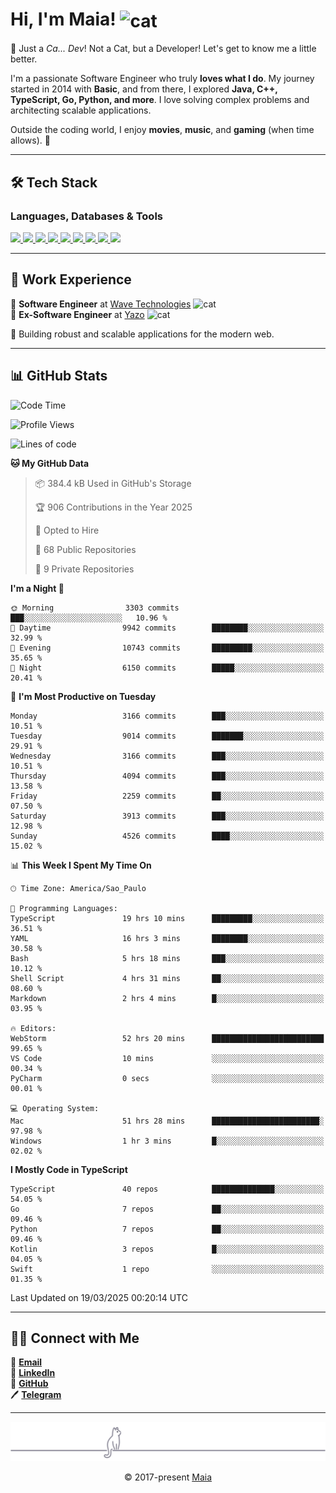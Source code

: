 <h1 align="left">Hi, I'm Maia! 
<img src="https://emojis.slackmojis.com/emojis/images/1643509834/36299/black-cat.gif?1643509834" width="50" height="60" align="center" alt="cat"/>
</h1>

🎩 Just a *Ca... Dev*! Not a Cat, but a Developer! Let's get to know me a little better.

I'm a passionate Software Engineer who truly **loves what I do**. My journey started in 2014 with **Basic**, and from there, I explored **Java, C++, TypeScript, Go, Python, and more**. I love solving complex problems and architecting scalable applications.

Outside the coding world, I enjoy **movies**, **music**, and **gaming** (when time allows). 🚀

---

## 🛠️ Tech Stack

### Languages, Databases & Tools
<p>
  <a href="https://www.typescriptlang.org">
    <img src="https://skillicons.dev/icons?i=ts" />
  </a>
  <a href="https://go.dev">
    <img src="https://skillicons.dev/icons?i=go" />
  </a>
  <a href="https://www.python.org">
    <img src="https://skillicons.dev/icons?i=python" />
  </a>
  <a href="https://gradle.org">
    <img src="https://skillicons.dev/icons?i=gradle" />
  </a>
  <a href="https://redis.io">
    <img src="https://skillicons.dev/icons?i=redis" />
  </a>
  <a href="https://www.mongodb.com">
    <img src="https://skillicons.dev/icons?i=mongodb" />
  </a>
  <a href="https://nodejs.org">
    <img src="https://skillicons.dev/icons?i=nodejs" />
  </a>
  <a href="https://www.javascript.com">
    <img src="https://skillicons.dev/icons?i=js" />
  </a>
  <a href="https://www.docker.com">
    <img src="https://skillicons.dev/icons?i=docker" />
  </a>
</p>

---

## 💼 Work Experience

🔹 **Software Engineer** at [Wave Technologies](https://www.linkedin.com/company/wave-technologies-oficial/)   <img src="https://media.giphy.com/media/WUlplcMpOCEmTGBtBW/giphy.gif" width="30" alt="cat"> <br>
🔹 **Ex-Software Engineer** at [Yazo](https://yazo.com.br/) <img src="https://media.giphy.com/media/WUlplcMpOCEmTGBtBW/giphy.gif" width="30" alt="cat"> <br>

🚀 Building robust and scalable applications for the modern web.

---

## 📊 GitHub Stats

<!--START_SECTION:waka-->
![Code Time](http://img.shields.io/badge/Code%20Time-5%2C528%20hrs%2040%20mins-blue)

![Profile Views](http://img.shields.io/badge/Profile%20Views-1-blue)

![Lines of code](https://img.shields.io/badge/From%20Hello%20World%20I%27ve%20Written-7.0%20million%20lines%20of%20code-blue)

**🐱 My GitHub Data** 

> 📦 384.4 kB Used in GitHub's Storage 
 > 
> 🏆 906 Contributions in the Year 2025
 > 
> 💼 Opted to Hire
 > 
> 📜 68 Public Repositories 
 > 
> 🔑 9 Private Repositories 
 > 
**I'm a Night 🦉** 

```text
🌞 Morning                3303 commits        ███░░░░░░░░░░░░░░░░░░░░░░   10.96 % 
🌆 Daytime                9942 commits        ████████░░░░░░░░░░░░░░░░░   32.99 % 
🌃 Evening                10743 commits       █████████░░░░░░░░░░░░░░░░   35.65 % 
🌙 Night                  6150 commits        █████░░░░░░░░░░░░░░░░░░░░   20.41 % 
```
📅 **I'm Most Productive on Tuesday** 

```text
Monday                   3166 commits        ███░░░░░░░░░░░░░░░░░░░░░░   10.51 % 
Tuesday                  9014 commits        ███████░░░░░░░░░░░░░░░░░░   29.91 % 
Wednesday                3166 commits        ███░░░░░░░░░░░░░░░░░░░░░░   10.51 % 
Thursday                 4094 commits        ███░░░░░░░░░░░░░░░░░░░░░░   13.58 % 
Friday                   2259 commits        ██░░░░░░░░░░░░░░░░░░░░░░░   07.50 % 
Saturday                 3913 commits        ███░░░░░░░░░░░░░░░░░░░░░░   12.98 % 
Sunday                   4526 commits        ████░░░░░░░░░░░░░░░░░░░░░   15.02 % 
```


📊 **This Week I Spent My Time On** 

```text
🕑︎ Time Zone: America/Sao_Paulo

💬 Programming Languages: 
TypeScript               19 hrs 10 mins      █████████░░░░░░░░░░░░░░░░   36.51 % 
YAML                     16 hrs 3 mins       ████████░░░░░░░░░░░░░░░░░   30.58 % 
Bash                     5 hrs 18 mins       ███░░░░░░░░░░░░░░░░░░░░░░   10.12 % 
Shell Script             4 hrs 31 mins       ██░░░░░░░░░░░░░░░░░░░░░░░   08.60 % 
Markdown                 2 hrs 4 mins        █░░░░░░░░░░░░░░░░░░░░░░░░   03.95 % 

🔥 Editors: 
WebStorm                 52 hrs 20 mins      █████████████████████████   99.65 % 
VS Code                  10 mins             ░░░░░░░░░░░░░░░░░░░░░░░░░   00.34 % 
PyCharm                  0 secs              ░░░░░░░░░░░░░░░░░░░░░░░░░   00.01 % 

💻 Operating System: 
Mac                      51 hrs 28 mins      ████████████████████████░   97.98 % 
Windows                  1 hr 3 mins         █░░░░░░░░░░░░░░░░░░░░░░░░   02.02 % 
```

**I Mostly Code in TypeScript** 

```text
TypeScript               40 repos            ██████████████░░░░░░░░░░░   54.05 % 
Go                       7 repos             ██░░░░░░░░░░░░░░░░░░░░░░░   09.46 % 
Python                   7 repos             ██░░░░░░░░░░░░░░░░░░░░░░░   09.46 % 
Kotlin                   3 repos             █░░░░░░░░░░░░░░░░░░░░░░░░   04.05 % 
Swift                    1 repo              ░░░░░░░░░░░░░░░░░░░░░░░░░   01.35 % 
```




 Last Updated on 19/03/2025 00:20:14 UTC
<!--END_SECTION:waka-->

---

## 👯‍👨 Connect with Me
📧 **[Email](mailto:gabrielmaialva33@gmail.com)**  
🔗 **[LinkedIn](https://www.linkedin.com/in/gabriel-maia-183984239)**  
🐙 **[GitHub](https://github.com/gabrielmaialva33)**  
🖊 **[Telegram](https://t.me/sr_mrootx)**

---

<p align="center"><img src="https://raw.githubusercontent.com/gabrielmaialva33/gabrielmaialva33/master/assets/gray0_ctp_on_line.svg?sanitize=true" /></p>
<p align="center">&copy; 2017-present <a href="https://github.com/gabrielmaialva33/" target="_blank">Maia</a></p>
